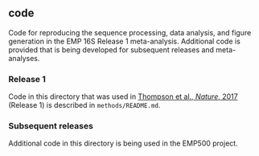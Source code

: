 ## code

Code for reproducing the sequence processing, data analysis, and figure generation in the EMP 16S Release 1 meta-analysis. Additional code is provided that is being developed for subsequent releases and meta-analyses.

### Release 1

Code in this directory that was used in [Thompson et al., *Nature*, 2017](http://doi.org/10.1038/nature24621) (Release 1) is described in `methods/README.md`.

### Subsequent releases

Additional code in this directory is being used in the EMP500 project.
